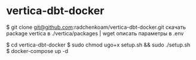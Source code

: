 # vertica-dbt-docker

$ git clone git@github.com:radchenkoam/vertica-dbt-docker.git
скачать package vertica в ./vertica/packages | wget
описать параметры в .env

$ cd vertica-dbt-docker
$ sudo chmod ugo+x setup.sh && sudo ./setup.sh
$ docker-compose up -d
